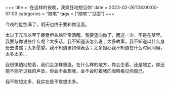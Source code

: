 +++
title = '在这样的夜晚，我疯狂地想见你'
date = 2023-02-26T08:00:00-07:00
categories = "随笔"
tags = ["随笔","见面"]
+++

今夜的星空满了，明天也终于要和你见面。

太过于亢奋以至于疲惫但头脑异常清醒。我要望向你了，而这一次，不是在梦里。
我要与你说些什么呢？太多话，我不知道该怎么说；太多故事，我不知道以什么身份去讲述；太多愿望，我不知道该如何表达；太多担心我不知道在什么时间问候，太多太多…

我很惧怕地想着，我们会怎样重逢，在什么样的地方，你会坐着，还是站立，你还能不能听见我的声音，你会不会想我，会不会盯着我的眼睛看见你自己。

我不敢想太多，我实在是不敢想太多。